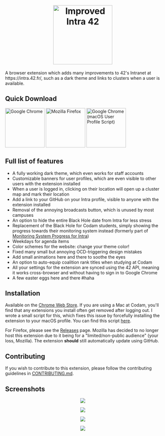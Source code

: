 <h1 align="center"><img src="https://raw.githubusercontent.com/FreekBes/improved_intra/master/promo/logo-wide.png" height="192" alt="Improved Intra 42"></h1>
A browser extension which adds many improvements to 42's Intranet at https://intra.42.fr/, such as a dark theme and links to clusters when a user is available.


## Quick Download
[<img src="https://lh4.ggpht.com/x-plP9YZXhCaiDkTKQ5S29PwLmdi4feEKrMOtQle4NuoOaUgKUMH9pPWIg91da3anhSmw-G8erEIuU0d" width="128" alt="Google Chrome" title="Download for Google Chrome">](https://chrome.google.com/webstore/detail/hmflgigeigiejaogcgamkecmlibcpdgo/)
[<img src="https://www.mozilla.org/media/img/structured-data/logo-firefox-browser.fbc7ffbb50fd.png" width="128" alt="Mozilla Firefox" title="Download for Mozilla Firefox">](https://github.com/FreekBes/improved_intra/releases/latest/download/firefox.xpi)
[<img src="https://www.iconattitude.com/icons/open_icon_library/oxygen-style/png/256/application-javascript.png" width="128" alt="Google Chrome (macOS User Profile Script)" title="Use a script to add the extension to your macOS profile, to not have to reinstall it every login">](https://github.com/FreekBes/codam_auto_extension_installer/)


## Full list of features
- A fully working dark theme, which even works for staff accounts
- Customizable banners for user profiles, which are even visible to other users with the extension installed
- When a user is logged in, clicking on their location will open up a cluster map and mark their location
- Add a link to your GitHub on your Intra profile, visible to anyone with the extension installed
- Removal of the annoying broadcasts button, which is unused by most campuses
- An option to hide the entire Black Hole date from Intra for less stress
- Replacement of the Black Hole for Codam students, simply showing the progress towards their monitoring system instead (formerly part of [Monitoring System Progress for Intra](https://github.com/FreekBes/codam_intra_monit_system_display))
- Weekdays for agenda items
- Color schemes for the website: change your theme color!
- Fixed many small but annoying OCD-triggering design mistakes
- Add small animations here and there to soothe the eyes
- An option to auto-equip coalition rank titles when studying at Codam
- All your settings for the extension are synced using the 42 API, meaning it works cross-browser and without having to sign in to Google Chrome
- A few easter eggs here and there #haha


## Installation
Available on the [Chrome Web Store](https://chrome.google.com/webstore/detail/hmflgigeigiejaogcgamkecmlibcpdgo/). If you are using a Mac at Codam, you'll find that any extensions you install often get removed after logging out. I wrote a small script for this, which fixes this issue by forcefully installing the extension to your macOS profile. You can find this script [here](https://github.com/FreekBes/codam_auto_extension_installer).

For Firefox, please see the [Releases](https://github.com/FreekBes/improved_intra/releases) page. Mozilla has decided to no longer host this extension due to it being for a "limited/non-public audience" (your loss, Mozilla). The extension **should** still automatically update using GitHub.


## Contributing
If you wish to contribute to this extension, please follow the contributing guidelines in [CONTRIBUTING.md](CONTRIBUTING.md).


## Screenshots
<p align="center">
  <img src="https://raw.githubusercontent.com/FreekBes/improved_intra/master/promo/screenshot-1.png">
</p>

<p align="center">
  <img src="https://raw.githubusercontent.com/FreekBes/improved_intra/master/promo/screenshot-5.png">
</p>

<p align="center">
  <img src="https://raw.githubusercontent.com/FreekBes/improved_intra/master/promo/screenshot-2.png">
</p>

<p align="center">
  <img src="https://raw.githubusercontent.com/FreekBes/improved_intra/master/promo/screenshot-4.png">
</p>
